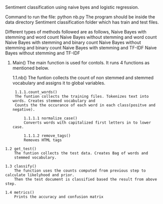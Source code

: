 
Sentiment classification using naive byes and logistic regression.


Command to run the file: python nb.py
The program should be inside the data directory Sentiment classification folder which has train and test files.

Different types of methods followed are as follows,
    Naive Bayes with stemming and word count
    Naive Bayes without stemming and word count
    Naive Bayes with stemming and binary count
    Naive Bayes without stemming and binary count
    Naive Bayes with stemming and TF-IDF 
    Naive Bayes without stemming and TF-IDF
    
  1. Main()
      The main function is used for contols. It runs 4 functions as mentioned below.
      
      1.1.nb()
      The funtion collects the count of non stemmed and stemmed vocabulary and assigns it to global variables.
          
          1.1.1.count_words()
          The funtion collects the training files. Tokenizes text into words. Creates stemmed vocabulary and 
          Counts the the occurance of each word in each class(positve and negative).
              
              1.1.1.1 normalize_case()
              Converts words with capitalized first letters in to lower case.
              
              1.1.1.2 remove_tags()
              Removes HTML tags
              
    1.2 get_test()
        The funtion collects the test data. Creates Bag of words and
        stemmed vocabulary.
    
    1.3 classify()
        The function uses the counts computed from previous step to calculate likelyhood and prior.
        Then the test document is classified based the result from above step.
    
    1.4 metrics()
        Prints the accuracy and confusion matrix

